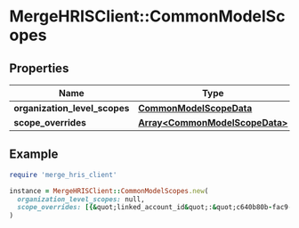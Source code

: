 # MergeHRISClient::CommonModelScopes

## Properties

| Name | Type | Description | Notes |
| ---- | ---- | ----------- | ----- |
| **organization_level_scopes** | [**CommonModelScopeData**](CommonModelScopeData.md) |  | [optional] |
| **scope_overrides** | [**Array&lt;CommonModelScopeData&gt;**](CommonModelScopeData.md) |  |  |

## Example

```ruby
require 'merge_hris_client'

instance = MergeHRISClient::CommonModelScopes.new(
  organization_level_scopes: null,
  scope_overrides: [{&quot;linked_account_id&quot;:&quot;c640b80b-fac9-409f-aa19-1f9221aec445&quot;,&quot;common_models&quot;:[{&quot;model_name&quot;:&quot;Employee&quot;,&quot;model_id&quot;:&quot;hris.Employee&quot;,&quot;enabled_actions&quot;:[&quot;READ&quot;,&quot;WRITE&quot;],&quot;is_disabled&quot;:false,&quot;disabled_fields&quot;:[&quot;employment&quot;]},{&quot;model_name&quot;:&quot;Employment&quot;,&quot;model_id&quot;:&quot;hris.Employment&quot;,&quot;enabled_actions&quot;:[],&quot;is_disabled&quot;:true,&quot;disabled_fields&quot;:[]}]}]
)
```

